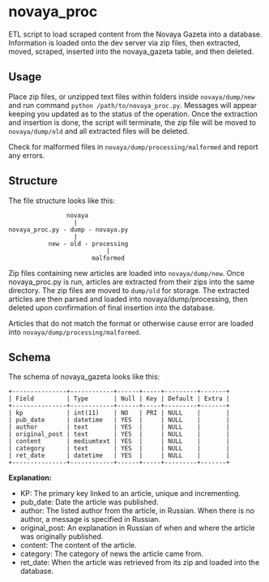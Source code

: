 # novaya_proc
ETL script to load scraped content from the Novaya Gazeta into a database. Information is loaded onto the dev server via
zip files, then extracted, moved, scraped, inserted into the novaya_gazeta table, and then deleted. 

## Usage

Place zip files, or unzipped text files within folders inside `novaya/dump/new` and run command `python /path/to/novaya_proc.py`. Messages will appear keeping you updated as to the status of the operation. Once the extraction and insertion is done, the script will terminate, the zip file will be moved to `novaya/dump/old` and all extracted files will be deleted. 

Check for malformed files in `novaya/dump/processing/malformed` and report any errors. 

## Structure

The file structure looks like this:
```
                novaya
                  |
novaya_proc.py - dump - novaya.py
                  |
           new - old - processing
                           |
                       malformed
```
Zip files containing new articles are loaded into `novaya/dump/new`. Once novaya_proc.py is run, articles are extracted from
their zips into the same directory. The zip files are moved to `dump/old` for storage. The extracted articles are then parsed
and loaded into novaya/dump/processing, then deleted upon confirmation of final insertion into the database. 

Articles that do not match the format or otherwise cause error are loaded into `novaya/dump/processing/malformed`.

## Schema

The schema of novaya_gazeta looks like this:
```
+---------------+------------+------+-----+---------+-------+
| Field         | Type       | Null | Key | Default | Extra |
+---------------+------------+------+-----+---------+-------+
| kp            | int(11)    | NO   | PRI | NULL    |       |
| pub_date      | datetime   | YES  |     | NULL    |       |
| author        | text       | YES  |     | NULL    |       |
| original_post | text       | YES  |     | NULL    |       |
| content       | mediumtext | YES  |     | NULL    |       |
| category      | text       | YES  |     | NULL    |       |
| ret_date      | datetime   | YES  |     | NULL    |       |
+---------------+------------+------+-----+---------+-------+
```
**Explanation:**
* KP: The primary key linked to an article, unique and incrementing.
* pub_date: Date the article was published.
* author: The listed author from the article, in Russian. When there is no author, a message is specified in Russian.
* original_post: An explanation in Russian of when and where the article was originally published.
* content: The content of the article.
* category: The category of news the article came from.
* ret_date: When the article was retrieved from its zip and loaded into the database. 
